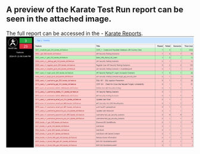 ## A preview of the Karate Test Run report can be seen in the attached image.

The full report can be accessed in the - [Karate Reports](TestResult/karate-reportss/).
![Karate Report Snapshot](Karate-Summary-Report.png)
